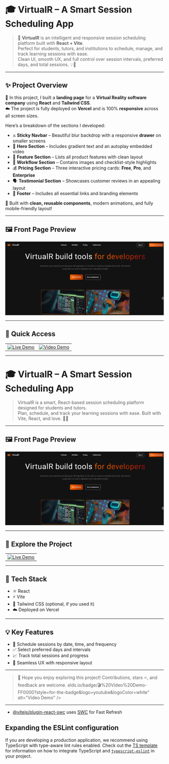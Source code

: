 # 🎓 VirtualR – A Smart Session Scheduling App

> 🚀 **VirtualR** is an intelligent and responsive session scheduling platform built with **React + Vite**.  
> Perfect for students, tutors, and institutions to schedule, manage, and track learning sessions with ease.  
> Clean UI, smooth UX, and full control over session intervals, preferred days, and total sessions. 💡📅

---

## ✨ Project Overview

🔧 In this project, I built a **landing page** for a **Virtual Reality software company** using **React** and **Tailwind CSS**.  
☁️ The project is fully deployed on **Vercel** and is 100% **responsive** across all screen sizes.

Here’s a breakdown of the sections I developed:

- 🔝 **Sticky Navbar** – Beautiful blur backdrop with a responsive **drawer** on smaller screens
- 🎯 **Hero Section** – Includes gradient text and an autoplay embedded video
- 🌟 **Feature Section** – Lists all product features with clean layout
- 🔄 **Workflow Section** – Contains images and checklist-style highlights
- 💰 **Pricing Section** – Three interactive pricing cards: **Free**, **Pro**, and **Enterprise**
- 🗣️ **Testimonial Section** – Showcases customer reviews in an appealing layout
- 🔻 **Footer** – Includes all essential links and branding elements

🧪 Built with **clean, reusable components**, modern animations, and fully mobile-friendly layout!

---

## 🖼️ Front Page Preview

![VirtualR Front Page](https://github.com/Pratibha-Singh00/VirtualR/raw/main/Screenshot%202025-06-03%20093238.png)

---

## 🔗 Quick Access

<table>
  <tr>
    <td>
      <a href="https://virtual-r-opal-eta.vercel.app/" target="_blank">
        <img src="https://img.shields.io/badge/🚀%20Live%20Demo-00C853?style=for-the-badge&logo=vercel&logoColor=white" alt="Live Demo" />
      </a>
    </td>
    <td>
      <a href="https://youtu.be/EwzWg-Joxq0?si=WgXFplU8JpcV-opp" target="_blank">
        <img src="https://img.shields.io/badge/🎬%20Video%20Demo-FF0000?style=for-the-badge&logo=youtube&logoColor=white" alt="Video Demo" />
      </a>
    </td>
  </tr>
</table>

---
# 🎓 VirtualR – A Smart Session Scheduling App

> VirtualR is a smart, React-based session scheduling platform designed for students and tutors.  
> Plan, schedule, and track your learning sessions with ease. Built with Vite, React, and love. 💙✨

---

## 🖼️ Front Page Preview

![VirtualR Front Page](https://github.com/Pratibha-Singh00/VirtualR/raw/main/Screenshot%202025-06-03%20093238.png)

---

## 🚀 Explore the Project

<table>
  <tr>
    <td><a href="https://virtual-r-opal-eta.vercel.app/" target="_blank"><img src="https://img.shields.io/badge/🔗%20Live%20Demo-blue?style=for-the-badge" alt="Live Demo" /></a></td>
  </tr>
</table>

---

## 🧰 Tech Stack

- ⚛️ React
- ⚡ Vite
- 🎨 Tailwind CSS (optional, if you used it)
- ☁️ Deployed on Vercel

---

## 💡 Key Features

- 📅 Schedule sessions by date, time, and frequency
- ✅ Select preferred days and intervals
- 📈 Track total sessions and progress
- 💾 Seamless UX with responsive layout

---


> 🎉 Hope you enjoy exploring this project! Contributions, stars ⭐, and feedback are welcome.
elds.io/badge/🎬%20Video%20Demo-FF0000?style=for-the-badge&logo=youtube&logoColor=white" alt="Video Demo" />
      </a>
    </td>
  </tr>
</table>

---

- [@vitejs/plugin-react-swc](https://github.com/vitejs/vite-plugin-react/blob/main/packages/plugin-react-swc) uses [SWC](https://swc.rs/) for Fast Refresh

## Expanding the ESLint configuration

If you are developing a production application, we recommend using TypeScript with type-aware lint rules enabled. Check out the [TS template](https://github.com/vitejs/vite/tree/main/packages/create-vite/template-react-ts) for information on how to integrate TypeScript and [`typescript-eslint`](https://typescript-eslint.io) in your project.
